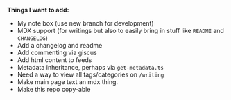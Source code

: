**Things I want to add:**

- My note box (use new branch for development)
- MDX support (for writings but also to easily bring in stuff like `README` and `CHANGELOG`)
- Add a changelog and readme
- Add commenting via giscus
- Add html content to feeds
- Metadata inheritance, perhaps via `get-metadata.ts`
- Need a way to view all tags/categories on `/writing`
- Make main page text an mdx thing.
- Make this repo copy-able
